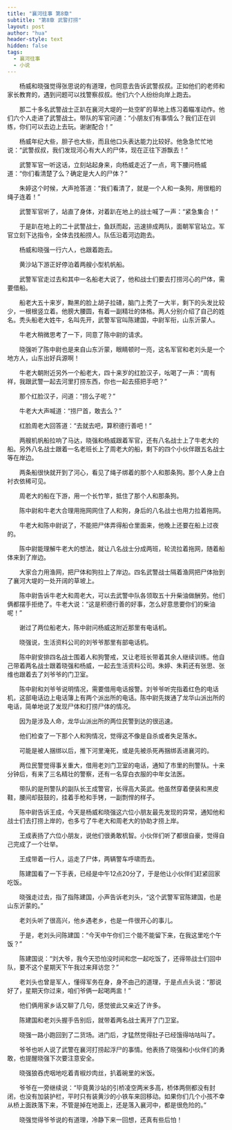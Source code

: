 ```yaml
---
title: "襄河往事 第8章"
subtitle: "第8章 武警打捞"
layout: post
author: "hua"
header-style: text
hidden: false
tags:
  - 襄河往事
  - 小说
---
```


　　杨威和晓强觉得张思说的有道理，也同意去告诉武警叔叔。正如他们的老师和家长教育的，遇到问题可以找警察叔叔。他们六个人纷纷向岸上跑去。

　　那二十多名武警战士正趴在襄河大堤的一处空旷的草地上练习着瞄准动作。他们六个人走进了武警战士。带队的军官问道：“小朋友们有事情么？我们正在训练，你们可以去边上去玩。谢谢配合！”

　　杨威年纪大些，胆子也大些，而且他口头表达能力比较好。他急急忙忙地说：“武警叔叔，我们发现河心有大人的尸体，现在正往下游飘去！”

　　武警军官一听这话，立刻站起身来，向杨威走近了一点，弯下腰问杨威道：“你们看清楚了么？确定是大人的尸体？”

　　朱婷这个时候，大声抢答道：“我们看清了，就是一个人和一条狗，用很粗的绳子连着！”

　　武警军官听了，站直了身体，对着趴在地上的战士喊了一声：“紧急集合！”

　　于是趴在地上的二十武警战士，鱼跃而起，迅速排成两队，面朝军官站立。军官立刻下达指令，全体去找船捞人。队伍沿着河边跑去。

　　杨威和晓强一行六人，也跟着跑去。

　　黄沙站下游正好停泊着两艘小型机帆船。

　　武警军官走过去和其中一名船老大说了，他和战士们要去打捞河心的尸体，需要借船。

　　船老大五十来岁，黝黑的脸上胡子拉碴，脑门上秃了一大半，剩下的头发比较少，一根根竖立着。他膀大腰圆，有着一副精壮的体格。两人分别介绍了自己的姓名。秃头船老大姓牛，名叫先开，武警军官叫陈建国，中尉军衔，山东沂蒙人。

　　牛老大稍微思考了一下，同意了陈中尉的请求。

　　晓强听了陈中尉也是来自山东沂蒙，眼睛顿时一亮，这名军官和老刘头是一个地方人，山东出好兵源啊！

　　牛老大朝附近另外一个船老大，四十来岁的红脸汉子，吆喝了一声：“周有祥，我跟武警一起去河里打捞东西，你也一起去搭把手吧？”

　　那个红脸汉子，问道：“捞么子呢？”

　　牛老大大声喊道：“捞尸首，敢去么？”

　　红脸周老大回答道：“去就去吧，算积德行善吧！“

　　两艘机帆船拉响了马达，晓强和杨威跟着军官，还有八名战士上了牛老大的船。另外八名战士跟着一名老班长上了周老大的船，剩下的四个小伙伴跟五名战士等在岸边。

　　两条船很快就开到了河心，看见了绳子绑着的那个人和那条狗。那个人身上白衬衣依稀可见。

　　周老大的船在下游，用一个长竹竿，抵住了那个人和那条狗。

　　陈中尉和牛老大合理用拖网网住了人和狗，身后的八名战士也用力拉着拖网。

　　牛老大和陈中尉说了，不能把尸体弄得船仓里面来，他晚上还要在船上过夜的。

　　陈中尉能理解牛老大的想法，就让八名战士分成两班，轮流拉着拖网，随着船体来到了岸边。

　　大家合力用渔网，把尸体和狗拉上了岸边。四名武警战士隔着渔网把尸体抬到了襄河大堤的一处开阔的草坡上。

　　陈中尉告诉牛老大和周老大，可以去武警中队各领取五十升柴油做酬劳。他们俩都摆手拒绝了。牛老大说：“这是积德行善的好事，怎么好意思要你们的柴油呢！”

　　谢过了两位船老大，陈中尉问杨威这附近那里有电话机。

　　晓强说，生活资料公司的刘爷爷那里有部电话机。

　　陈中尉安排四名战士围着人和狗警戒，又让老班长带着其余人继续训练。他自己带着两名战士跟着晓强和杨威，一起去生活资料公司。朱婷、朱莉还有张思、张维也跟着去了刘爷爷的门卫室。

　　陈中尉和刘爷爷说明情况，需要借用电话报警。刘爷爷听完指着红色的电话机，这部电话边上电话簿上有两个派出所的电话。陈中尉先拨通了龙华山派出所的电话，简单地说了发现尸体和打捞尸体的情况。

　　因为是涉及人命，龙华山派出所的两位民警到达的很迅速。

　　他们检查了一下那个人和狗情况，觉得这不像是自杀或者失足落水。

　　可能是被人捆绑以后，推下河里淹死，或是先被杀死再捆绑丢进襄河的。

　　两位民警觉得事关重大，借用老刘门卫室的电话，通知了市里的刑警队。十来分钟后，有来了三名精壮的警察，还有一名穿白衣服的中年女法医。

　　带队的是刑警队的副队长王成警官，长得高大英武。他虽然穿着便装和黑皮鞋，腰间却鼓鼓的，挂着手枪和手铐，一副剽悍的样子。

　　陈中尉告诉王成，今天是杨威和晓强这六位小朋友最先发现的异常，通知他和战士们去打捞上岸的，也多亏了牛老大和周老大的协助才捞上岸。

　　王成表扬了六位小朋友，说他们很勇敢机智。小伙伴们听了都很自豪，觉得自己完成了一个壮举。

　　王成带着一行人，运走了尸体，两辆警车呼啸而去。

　　陈建国看了一下手表，已经是中午12点20分了，于是他让小伙伴们赶紧回家吃饭。

　　晓强走过去，指了指陈建国，小声告诉老刘头，“这个武警军官陈建国，也是山东沂蒙的。”

　　老刘头听了很高兴，他乡遇老乡，也是一件很开心的事儿。

　　于是，老刘头问陈建国：“今天中午你们三个能不能留下来，在我这里吃个午饭？”

　　陈建国说：“刘大爷，我今天恐怕没时间和您一起吃饭了，还得带战士们回中队，要不这个星期天下午我过来拜访您？”

　　老刘头也曾是军人，懂得军务在身，身不由己的道理，于是点点头说：“那说好了，星期天你过来，咱们爷俩一起喝两盅！”

　　他们俩用家乡话又聊了几句，感觉彼此又亲近了许多。

　　陈建国和老刘头握手告别后，就带着两名战士离开了门卫室。

　　晓强一路小跑回到了二货场。进门后，才猛然觉得肚子已经饿得咕咕叫了。

　　爷爷也听人说了武警在襄河打捞起浮尸的事情。他表扬了晓强和小伙伴们的勇敢，也提醒晓强下次要注意安全。

　　晓强狼吞虎咽地吃着青椒炒肉丝，扒着碗里的米饭。

　　爷爷在一旁继续说：“毕竟黄沙站的引桥凌空两米多高，桥体两侧都没有封闭，也没有加装护栏，平时只有装黄沙的小铁车来回移动。如果你们几个小孩不幸从桥上面跌落下来，不管是掉在地面上，还是落入襄河中，都是很危险的。”

　　晓强觉得爷爷说的有道理，冷静下来一回想，还真有些后怕！